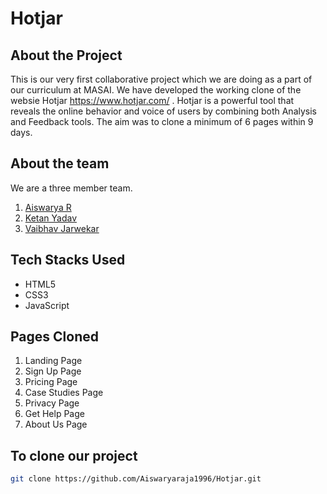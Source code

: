 # Hotjar

## About the Project
This is our very first collaborative project which we are doing as a part of our curriculum at MASAI.
We have developed the working clone of the websie Hotjar https://www.hotjar.com/ .
Hotjar is a powerful tool that reveals the online behavior and voice of users by combining both Analysis and Feedback tools.
The aim was to clone a minimum of 6 pages within 9 days.

## About the team
We are a three member team.

1. [Aiswarya R](https://www.linkedin.com/in/aiswarya-rajaponnan/)
2. [Ketan Yadav](https://www.linkedin.com/in/ketan-yadav-36a371159/)
3. [Vaibhav Jarwekar](https://www.linkedin.com/in/vaibhav-jarwekar-4039611a3/)

## Tech Stacks Used

- HTML5
- CSS3
- JavaScript

## Pages Cloned

1. Landing Page 
2. Sign Up Page
3. Pricing Page
4. Case Studies Page
5. Privacy Page
6. Get Help Page
7. About Us Page

## To clone our project

```bash
git clone https://github.com/Aiswaryaraja1996/Hotjar.git
```


